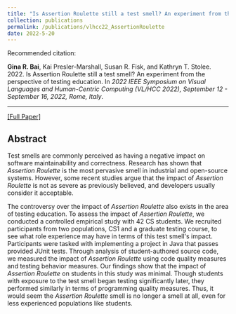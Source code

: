 ```yaml
---
title: "Is Assertion Roulette still a test smell? An experiment from the perspective of testing education"
collection: publications
permalink: /publications/vlhcc22_AssertionRoulette
date: 2022-5-20
---
```

Recommended citation: 

**Gina R. Bai**, Kai Presler-Marshall, Susan R. Fisk, and Kathryn T. Stolee. 2022. Is Assertion Roulette still a test smell? An experiment from the perspective of testing education. In <i>2022 IEEE Symposium on Visual Languages and Human-Centric Computing (VL/HCC 2022), September 12 - September 16, 2022, Rome, Italy</i>.

---
[[Full Paper]](http://ginabai.github.io/files/PaperPreprints/vlhcc22_AssertionRoulette.pdf)

## Abstract
Test smells are commonly perceived as having a negative impact on software maintainability and correctness. Research has shown that <i>Assertion Roulette</i> is the most pervasive smell in industrial and open-source systems. However, some recent studies argue that the impact of <i>Assertion Roulette</i> is not as severe as previously believed, and developers usually consider it acceptable.

The controversy over the impact of <i>Assertion Roulette</i> also exists in the area of testing education. To assess the impact of <i>Assertion Roulette</i>, we conducted a controlled empirical study with 42 CS students. We recruited participants from two populations, CS1 and a graduate testing course, to see what role experience may have in terms of this test smell's impact. Participants were tasked with implementing a project in Java that passes provided JUnit tests. Through analysis of student-authored source code, we measured the impact of <i>Assertion Roulette</i> using code quality measures and testing behavior measures. Our findings show that the impact of <i>Assertion Roulette</i> on students in this study was minimal. Though students with exposure to the test smell began testing significantly later, they performed similarly in terms of programming quality measures. Thus, it would seem the <i>Assertion Roulette</i> smell is no longer a smell at all, even for less experienced populations like students.